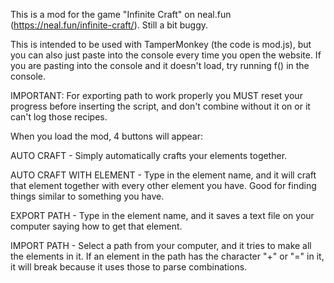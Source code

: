 This is a mod for the game "Infinite Craft" on neal.fun (https://neal.fun/infinite-craft/). Still a bit buggy.

This is intended to be used with TamperMonkey (the code is mod.js), but you can also just paste into the console every time you open the website.
If you are pasting into the console and it doesn't load, try running f() in the console.

IMPORTANT: For exporting path to work properly you MUST reset your progress before inserting the script, and don't combine without it on or it can't log those recipes.

When you load the mod, 4 buttons will appear:

AUTO CRAFT - Simply automatically crafts your elements together.

AUTO CRAFT WITH ELEMENT - Type in the element name, and it will craft that element together with every other element you have. Good for finding things similar to something you have.

EXPORT PATH - Type in the element name, and it saves a text file on your computer saying how to get that element.

IMPORT PATH - Select a path from your computer, and it tries to make all the elements in it. If an element in the path has the character "+" or "=" in it, it will break because it uses those to parse combinations.
